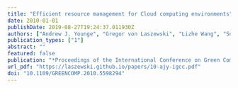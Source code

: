 ```yaml
---
title: "Efficient resource management for Cloud computing environments"
date: 2010-01-01
publishDate: 2019-08-27T19:24:37.011930Z
authors: ["Andrew J. Younge", "Gregor von Laszewski", "Lizhe Wang", "Sonia Lopez-Alarcon", "Warren Carithers"]
publication_types: ["1"]
abstract: ""
featured: false
publication: "*Proceedings of the International Conference on Green Computing*"
url_pdf: "https://laszewski.github.io/papers/10-ajy-igcc.pdf"
doi: "10.1109/GREENCOMP.2010.5598294"
---
```



